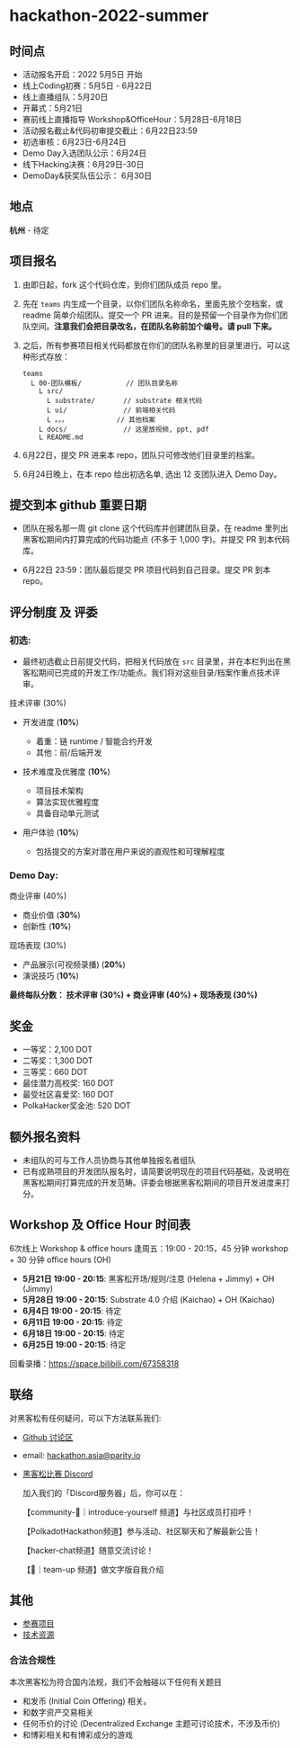 
# hackathon-2022-summer

## 时间点

- 活动报名开启：2022 5月5日 开始
- 线上Coding初赛：5月5日 - 6月22日
- 线上直播组队：5月20日
- 开幕式：5月21日
- 赛前线上直播指导 Workshop&OfficeHour：5月28日-6月18日
- 活动报名截止&代码初审提交截止：6月22日23:59
- 初选审核：6月23日-6月24日
- Demo Day入选团队公示：6月24日
- 线下Hacking决赛：6月29日-30日
- DemoDay&获奖队伍公示： 6月30日

## 地点

**杭州** - 待定

## 项目报名

1. 由即日起，fork 这个代码仓库，到你们团队成员 repo 里。

2. 先在 `teams` 内生成一个目录，以你们团队名称命名，里面先放个空档案，或 readme 简单介绍团队。提交一个 PR 进来。目的是预留一个目录作为你们团队空间。**注意我们会把目录改名，在团队名称前加个编号。请 pull 下来。**

3. 之后，所有参赛项目相关代码都放在你们的团队名称里的目录里进行。可以这种形式存放：

    ```
    teams
      L 00-团队模板/           // 团队目录名称
        L src/
          L substrate/       // substrate 相关代码
          L ui/              // 前端相关代码
          L 。。。            // 其他档案
        L docs/              // 这里放视频, ppt, pdf
        L README.md
    ```

4. 6月22日，提交 PR 进来本 repo，团队只可修改他们目录里的档案。

5. 6月24日晚上，在本 repo 给出初选名单, 选出 12 支团队进入 Demo Day。

## 提交到本 github 重要日期

- 团队在报名那一周 git clone 这个代码库并创建团队目录，在 readme 里列出黑客松期间内打算完成的代码功能点 (不多于 1,000 字)。并提交 PR 到本代码库。

- 6月22日 23:59：团队最后提交 PR 项目代码到自己目录。提交 PR 到本 repo。

## 评分制度 及 评委

### 初选:

- 最终初选截止日前提交代码，把相关代码放在 `src` 目录里，并在本栏列出在黑客松期间已完成的开发工作/功能点。我们将对这些目录/档案作重点技术评审。

技术评审 (30%)

- 开发进度 (**10%**)
  - 着重：链 runtime / 智能合约开发
  - 其他：前/后端开发

- 技术难度及优雅度 (**10%**)
  - 项目技术架构
  - 算法实现优雅程度
  - 具备自动单元测试

- 用户体验 (**10%**)
  - 包括提交的方案对潜在用户来说的直观性和可理解程度

### Demo Day:

商业评审 (40%)
  - 商业价值 (**30%**)
  - 创新性 (**10%**)

现场表现 (30%)
  - 产品展示(可视频录播) (**20%**)
  - 演说技巧 (**10%**)

**最终每队分数： 技术评审 (30%) + 商业评审 (40%) + 现场表现 (30%)**

## 奖金

- 一等奖：2,100 DOT
- 二等奖：1,300 DOT
- 三等奖：660 DOT
- 最佳潜力高校奖: 160 DOT
- 最受社区喜爱奖: 160 DOT
- PolkaHacker奖金池: 520 DOT

## 额外报名资料

- 未组队的可与工作人员协商与其他单独报名者组队
- 已有成熟项目的开发团队报名时，请简要说明现在的项目代码基础，及说明在黑客松期间打算完成的开发范畴。评委会根据黑客松期间的项目开发进度来打分。

## Workshop 及 Office Hour 时间表

6次线上 Workshop & office hours 逢周五：19:00 - 20:15，45 分钟 workshop + 30 分钟 office hours (OH)

- **5月21日 19:00 - 20:15**: 黑客松开场/规则/注意 (Helena + Jimmy) + OH (Jimmy)
- **5月28日 19:00 - 20:15**: Substrate 4.0 介绍 (Kaichao) + OH (Kaichao)
- **6月4日 19:00 - 20:15**: 待定
- **6月11日 19:00 - 20:15**: 待定
- **6月18日 19:00 - 20:15**: 待定
- **6月25日 19:00 - 20:15**: 待定

回看录播：https://space.bilibili.com/67358318

## 联络

对黑客松有任何疑问，可以下方法联系我们:

* [Github 讨论区](https://github.com/ParityAsia/hackathon-2022-summer/discussions)

* email: hackathon.asia@parity.io

* [黑客松比赛 Discord](https://discord.gg/KsCEKvqU4p)

   加入我们的「Discord服务器」后，你可以在：

  【community-🤝｜introduce-yourself 频道】与社区成员打招呼！

  【PolkadotHackathon频道】参与活动、社区聊天和了解最新公告！

  【hacker-chat频道】随意交流讨论！

  【🤝｜team-up 频道】做文字版自我介绍

## 其他

- [参赛项目](./docs/categories.md)
- [技术资源](./docs/technical-resources.md)

### 合法合规性

本次黑客松为符合国内法规，我们不会触碰以下任何有关题目

- 和发币 (Initial Coin Offering) 相关。
- 和数字资产交易相关
- 任何币价的讨论 (Decentralized Exchange 主题可讨论技术，不涉及币价)
- 和博彩相关和有博彩成分的游戏
